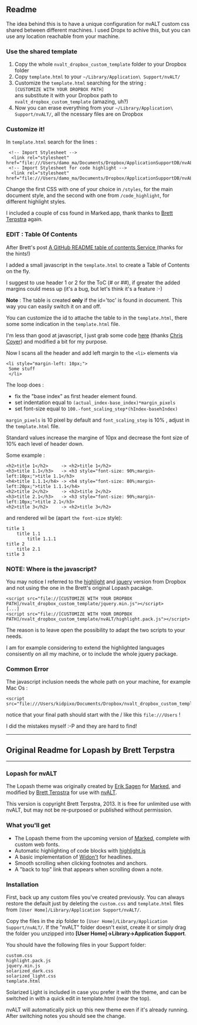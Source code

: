 ## Readme

The idea behind this is to have a unique configuration for nvALT custom css shared between different machines.
I used Dropx to achive this, but you can use any location reachable from your machine.

### Use the shared template

1. Copy the whole `nvalt_dropbox_custom_template` folder to your Dropbox folder
2. Copy `template.html` to your `~/Library/Application\ Support/nvALT/`
3. Customize the `template.html` searching for the string : </br>
    `[CUSTOMIZE WITH YOUR DROPBOX PATH]` </br>
  ans substitute it with your Dropbox path to `nvalt_dropbox_custom_template` (amazing, uh?)
4. Now you can erase everything from your `~/Library/Application\ Support/nvALT/`, all the ncessary files are on Dropbox

### Customize it!

In `template.html` search for the lines :

     <!-- Import Stylesheet -->
      <link rel="stylesheet" href="file:///Users/damo_ma/Documents/Dropbox/ApplicationSupportDB/nvALT/styles/custom_BRETT.css">
     <!-- Import Stylesheet for code highlight -->
      <link rel="stylesheet" href="file:///Users/damo_ma/Documents/Dropbox/ApplicationSupportDB/nvALT/code_highlight/sunburst.css">

Change the first CSS with one of your choice in `/styles`, for the main document style, and the second with one from `/code_highlight`, for different highlight styles.


I included a couple of css found in Marked.app, thank thanks to [Brett Terpstra](http://brettterpstra.com) again.

### EDIT : Table Of Contents

After Brett's post [A GitHub README table of contents Service
](http://brettterpstra.com/2014/07/01/github-toc-service/) (thanks for the hints!)

I added a small javascript in the `template.html` to create a Table of Contents on the fly.

I suggest to use header 1 or 2 for the ToC (# or ##), if greater the added margins could mess up (it's a bug, but let's think it's a feature :-)

**Note** : The table is created **only** if the id='toc' is found in document. This way you can easily switch it on and off.

You can customize the id to attache the table to in the `template.html`, there some some indication in the `template.html` file.

I'm less than good at javascript, I just grab some code [here](http://codepen.io/chriscoyier/pen/EnLwb) (thanks [Chris Coyer](http://codepen.io/chriscoyier/)) and modified a bit for my purpose.

Now I scans all the header and add left margin to the `<li>` elements via

    <li style="margin-left: 10px;">
	 Some stuff
	 </li>

The loop does :

- fix the "base index" as first header element found.
- set indentation equal to `(actual_index-base_index)*margin_pixels`
- set font-size equal to `100.-font_scaling_step*(hIndex-basehIndex)`

`margin_pixels` is 10 pixel by default and `font_scaling_step` is 10% , adjust in the `template.html` file.

Standard values increase the margine of 10px and decrease the font size of 10% each level of header down.

Some example :

	<h2>title 1</h2>     -> <h2>title 1</h2>
	<h3>title 1.1</h3>   -> <h3 style="font-size: 90%;margin-left:10px;">title 1.1</h3>
	<h4>title 1.1.1</h4> -> <h4 style="font-size: 80%;margin-left:20px;">title 1.1.1</h4>
	<h2>title 2</h2>     -> <h2>title 2</h2>
	<h3>title 2.1</h3>   -> <h3 style="font-size: 90%;margin-left:10px;">title 2.1</h3>
	<h2>title 3</h2>     -> <h2>title 3</h2>

and rendered wil be (apart `the font-size` style):

	title 1
		title 1.1
			title 1.1.1
	title 2
		title 2.1
	title 3
		



### NOTE: Where is the javascript?

You may notice I referred to the  [highlight](http://softwaremaniacs.org/soft/highlight/en/download/) and [jquery](http://jquery.com/) version from Dropbox and not using the one in the Brett's original Lopash pacakge.

    <script src="file://[CUSTOMIZE WITH YOUR DROPBOX PATH]/nvalt_dropbox_custom_template/jquery.min.js"></script>
    [...]
    <script src="file://[CUSTOMIZE WITH YOUR DROPBOX PATH]/nvalt_dropbox_custom_template/nvALT/highlight.pack.js"></script>

The reason is to leave open the possibility to adapt the two scripts to your needs.

I am for example considering to extend the highlighted languages consisently on all my machine, or to include the whole jquery package.

### Common Error

The javascript inclusion needs the whole path on your machine, for example Mac Os :

    <script src="file:///Users/kidpixo/Documents/Dropbox/nvalt_dropbox_custom_template/....

notice that your final path should start with the / like this `file:///Users` ! 

I did the mistakes myself :-P and they are hard to find!


---

## Original Readme for Lopash by Brett Terpstra

---

### Lopash for nvALT

The Lopash theme was originally created by [Erik Sagen](http://www.kartooner.com) for [Marked](http://markedapp.com), and modified by [Brett Terpstra](http://brettterpstra.com) for use with [nvALT](http://brettterpstra.com/projects/nvalt/).

This version is copyright Brett Terpstra, 2013. It is free for unlimited use with nvALT, but may not be re-purposed or published without permission.

### What you'll get

* The Lopash theme from the upcoming version of [Marked](http://markedapp.com), complete with custom web fonts.
* Automatic highlighting of code blocks with [highlight.js](http://softwaremaniacs.org/soft/highlight/en/)
* A basic implementation of [Widon't](http://shauninman.com/archive/2006/08/22/widont_wordpress_plugin) for headlines.
* Smooth scrolling when clicking footnotes and anchors.
* A "back to top" link that appears when scrolling down a note.

### Installation

First, back up any custom files you've created previously. You can always restore the default just by deleting the `custom.css` and `template.html` files from `[User Home]/Library/Application Support/nvALT/`.

Copy the files in the zip folder to `[User Home]/Library/Application Support/nvALT/`. If the "nvALT" folder doesn't exist, create it or simply drag the folder you unzipped into **[User Home]→Library→Application Support**.

You should have the following files in your Support folder:

    custom.css
    highlight.pack.js
    jquery.min.js
    solarized_dark.css
    solarized_light.css
    template.html

Solarized Light is included in case you prefer it with the theme, and can be switched in with a quick edit in template.html (near the top).

nvALT will automatically pick up this new theme even if it's already running. After switching notes you should see the change.
